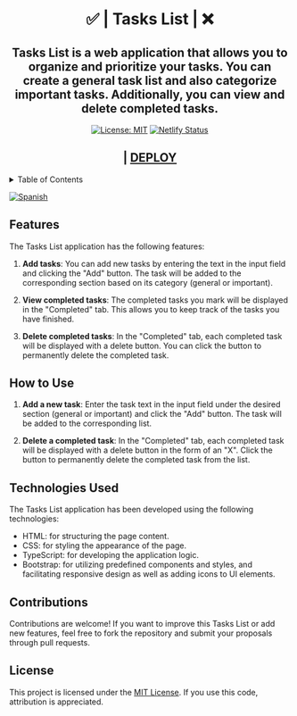 <div align="center">
<h1>✅ | Tasks List | ❌</h1>
<h2>Tasks List is a web application that allows you to organize and prioritize your tasks. You can create a general task list and also categorize important tasks. Additionally, you can view and delete completed tasks.</h2>

[![License: MIT](https://img.shields.io/badge/License-MIT-yellow.svg)](https://github.com/Juudini/TasksList/blob/main/LICENSE) [![Netlify Status](https://api.netlify.com/api/v1/badges/e1fe5433-b244-4852-b705-36077e4a4110/deploy-status)](https://app.netlify.com/sites/juudini-tasks-list/deploys)

<h2>| <a href='https://juudini-tasks-list.netlify.app/'>DEPLOY</a></h2>

</div>

<details>
  <summary>Table of Contents</summary>
  <ol>
     <li>
      <a href="#features">Features</a>
     </li>
     <li>
      <a href="#how-to-use">How to Use</a>
     </li>
     <li>
      <a href="#technologies-used">Technologies Used</a>
     </li>
     <li>
      <a href="#contributions">Contributions</a>
     </li>
     <li>
      <a href="#license">License</a>
     </li>
  </ol>
</details>

[![Spanish](https://img.shields.io/badge/language-Spanish-blue.svg)](README.es.md)

## Features

The Tasks List application has the following features:

1. **Add tasks**: You can add new tasks by entering the text in the input field and clicking the "Add" button. The task will be added to the corresponding section based on its category (general or important).

2. **View completed tasks**: The completed tasks you mark will be displayed in the "Completed" tab. This allows you to keep track of the tasks you have finished.

3. **Delete completed tasks**: In the "Completed" tab, each completed task will be displayed with a delete button. You can click the button to permanently delete the completed task.

## How to Use

1. **Add a new task**: Enter the task text in the input field under the desired section (general or important) and click the "Add" button. The task will be added to the corresponding list.

2. **Delete a completed task**: In the "Completed" tab, each completed task will be displayed with a delete button in the form of an "X". Click the button to permanently delete the completed task from the list.

## Technologies Used

The Tasks List application has been developed using the following technologies:

- HTML: for structuring the page content.
- CSS: for styling the appearance of the page.
- TypeScript: for developing the application logic.
- Bootstrap: for utilizing predefined components and styles, and facilitating responsive design as well as adding icons to UI elements.

## Contributions

Contributions are welcome! If you want to improve this Tasks List or add new features, feel free to fork the repository and submit your proposals through pull requests.

## License

This project is licensed under the [MIT License](https://github.com/Juudini/TasksList/blob/main/LICENSE). If you use this code, attribution is appreciated.
